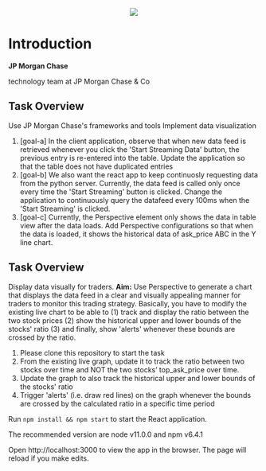 <p align="center">
<a href="#" target="_blank">
<img src="#"></a>
</p>

</p>

<h1> Introduction</h1> 
<b> JP Morgan Chase </b>
<p>technology team at JP Morgan Chase & Co</p>


<h2 id="task"> Task Overview </h2>
<p>Use JP Morgan Chase's frameworks and tools Implement data visualization</p>

<ol>
	<li>[goal-a] In the client application, observe that when new data feed is retrieved whenever you click the 'Start Streaming Data' button, the previous entry is re-entered into the table. Update the application so that the table does not have duplicated entries</li>
	<li>[goal-b] We also want the react app to keep continuosly requesting data from the python server. Currently, the data feed is called only once every time the 'Start Streaming' button is clicked. Change the application to continuously query the datafeed every 100ms when the 'Start Streaming' is clicked.</li>
	<li>[goal-c] Currently, the Perspective element only shows the data in table view after the data loads. Add Perspective configurations so that when the data is loaded, it shows the historical data of ask_price ABC in the Y line chart.</li>
</ol>

<h2 id="task"> Task Overview </h2>
Display data visually for traders.
<b>Aim:</b> Use Perspective to generate a chart that displays the data feed in a clear and visually appealing manner for traders to monitor this trading strategy. Basically, you have to modify the existing live chart to be able to (1) track and display the ratio between the two stock prices (2) show the historical upper and lower bounds of the stocks' ratio (3) and finally, show 'alerts'  whenever these bounds are crossed by the ratio.

<ol>
	<li>Please clone this repository to start the task</li>
	<li>From the existing live graph, update it to track the ratio between two stocks over time and NOT the two stocks’ top_ask_price over time.</li>
	<li>Update the graph to also track the historical upper and lower bounds of the stocks' ratio</li>
	<li>Trigger 'alerts' (i.e. draw red lines) on the graph whenever the bounds are crossed by the calculated ratio in a specific time period</li>
</ol>





Run <code>npm install && npm start</code> to start the React application.

The recommended version are node v11.0.0 and npm v6.4.1

Open http://localhost:3000 to view the app in the browser. The page will reload if you make edits.
